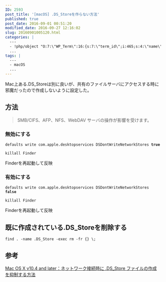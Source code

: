 ```yaml
---
ID: 2593
post_title: '[macOS] .DS_Storeを作らない方法'
published: true
post_date: 2016-09-01 00:51:20
modified_date: 2016-09-27 12:16:02
slug: 20160901005120.html
categories: |
  ---
  - !php/object "O:7:\"WP_Term\":16:{s:7:\"term_id\";i:465;s:4:\"name\";s:5:\"macOS\";s:4:\"slug\";s:5:\"macos\";s:10:\"term_group\";i:0;s:16:\"term_taxonomy_id\";i:473;s:8:\"taxonomy\";s:8:\"category\";s:11:\"description\";s:0:\"\";s:6:\"parent\";i:0;s:5:\"count\";i:8;s:6:\"filter\";s:3:\"raw\";s:6:\"cat_ID\";i:465;s:14:\"category_count\";i:8;s:20:\"category_description\";s:0:\"\";s:8:\"cat_name\";s:5:\"macOS\";s:17:\"category_nicename\";s:5:\"macos\";s:15:\"category_parent\";i:0;}"
  ...
tags: |
  ---
  - macOS
  ...
---
```

Mac上ある.DS_Storeは別に良いが、共有のファイルサーバにアクセスする時に邪魔だったので作成しないように設定した。
<!--more-->
## 方法
> SMB/CIFS、AFP、NFS、WebDAV サーバの操作が影響を受けます。

### 無効にする
<pre class="language-bash"><code>defaults write com.apple.desktopservices DSDontWriteNetworkStores <b>true</b></code></pre>

```language-bash
killall Finder
```
Finderを再起動して反映

### 有効にする
<pre class="language-bash"><code>defaults write com.apple.desktopservices DSDontWriteNetworkStores <b>false</b></code></pre>

```language-bash
killall Finder
```
Finderを再起動して反映

## 既に作成されている.DS_Storeを削除する
<pre class="language-bash"><code>find . -name .DS_Store -exec rm -fr {} \;</code></pre>

## 参考
[Mac OS X v10.4 and later：ネットワーク接続時に .DS_Store ファイルの作成を抑制する方法](https://support.apple.com/ja-jp/HT1629)